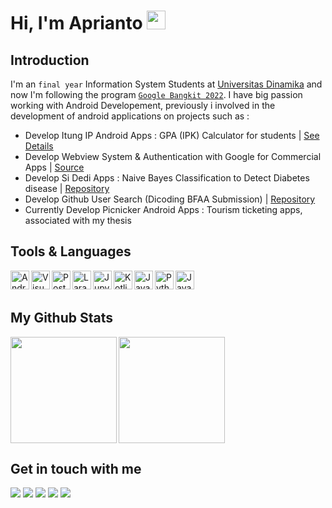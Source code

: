 # Hi, I'm Aprianto <img src="https://raw.githubusercontent.com/MartinHeinz/MartinHeinz/master/wave.gif" width="30px">

## Introduction
I'm an `final year` Information System Students at [Universitas Dinamika](https://www.dinamika.ac.id/) and now I'm following the program [`Google Bangkit 2022`](https://grow.google/intl/id_id/bangkit/). I have big passion working with Android Developement, previously i involved in the development of android applications on projects such as :
- Develop Itung IP Android Apps : GPA (IPK) Calculator for students | [See Details](https://docs.google.com/document/d/12dFP1HIC-gum7VhZL_UeZFPUADFUhrMj/edit?usp=sharing&ouid=107161040614281174089&rtpof=true&sd=true)
- Develop Webview System & Authentication with Google for Commercial Apps | [Source](https://play.google.com/store/apps/details?id=com.mitrabangunan.mitrabangunanstore)
- Develop Si Dedi Apps : Naive Bayes Classification to Detect Diabetes disease | [Repository](https://github.com/apriantoa917/android-UAS_SPK-SiDeDi)
- Develop Github User Search (Dicoding BFAA Submission) | [Repository](https://github.com/apriantoa917/android-dicoding-BFAA)
- Currently Develop Picnicker Android Apps : Tourism ticketing apps, associated with my thesis

## Tools & Languages
 <a href="https://developer.android.com/studio/">
  <img align="left" alt="Android Studio" title="AndroidStudio" width="30px" src="https://img.icons8.com/fluency/344/android-studio--v2.png" />
</a>
<a href="https://code.visualstudio.com/">
  <img align="left" alt="Visual Studio Code" title="Visual Studio Code" width="30px" src="https://img.icons8.com/fluency/344/visual-studio-code-2019.png" />
</a>
<a href="https://www.postman.com/">
  <img align="left" alt="Postman" title="Postman" width="30px" src="https://res.cloudinary.com/postman/image/upload/t_team_logo/v1629869194/team/2893aede23f01bfcbd2319326bc96a6ed0524eba759745ed6d73405a3a8b67a8" />
</a>
<a href="https://laravel.com/">
  <img align="left" alt="Laravel" title="Laravel" width="30px" src="https://upload.wikimedia.org/wikipedia/commons/thumb/9/9a/Laravel.svg/1969px-Laravel.svg.png" />
</a>
<a href="https://jupyter.org/">
  <img align="left" alt="Jupyter Notebook" title="Jupyter Notebook" width="30px" src="https://jupyter.org/assets/homepage/main-logo.svg" />
</a>
<a href="https://developer.android.com/kotlin">
  <img align="left" alt="Kotlin" title="Kotlin" width="30px" src="https://img.icons8.com/color/344/kotlin.png" />
</a>
<a href="https://www.java.com/en/">
  <img align="left" alt="Java" title="Java" width="30px" src="https://img.icons8.com/color/344/java-coffee-cup-logo--v1.png" />
</a>
<a href="https://www.python.org/">
  <img align="left" alt="Python" title="Python" width="30px" src="https://upload.wikimedia.org/wikipedia/commons/thumb/c/c3/Python-logo-notext.svg/800px-Python-logo-notext.svg.png" />
</a>
<a href="https://www.php.net/">
  <img align="left" alt="Java" title="Java" width="30px" src="https://cdn.iconscout.com/icon/free/png-256/php-2038871-1720084.png" />
</a>
<br><br>

## My Github Stats
<a href="https://github.com/apriantoa917">
  <img height="170em" src="https://github-readme-stats.vercel.app/api?username=apriantoa917&theme=moltack&show_icons=true" align="left" />
  <img height="170em" src="https://github-readme-stats.vercel.app/api/top-langs/?username=apriantoa917&theme=moltack&layout=compact" />
</a>

## Get in touch with me

[![](http://img.shields.io/badge/-LinkedIn-lightgrey?logo=linkedin&style=flat&logoColor=white&color=0A66C2)](https://www.linkedin.com/in/apriantoa917) 
[![](http://img.shields.io/badge/-Twitter-lightgrey?logo=twitter&style=flat&logoColor=white&color=1DA1F2)](https://twitter.com/apriantoa917) 
[![](http://img.shields.io/badge/-Instagram-lightgrey?logo=instagram&style=flat&logoColor=white&color=E4405F)](https://www.instagram.com/apriantoa917/?hl=en)
[![](http://img.shields.io/badge/-YouTube-lightgrey?logo=youtube&style=flat&logoColor=white&color=FF0000)](https://www.youtube.com/channel/UCdTsC2MiXo0T0PMjpAIaaAQ) 
[![](http://img.shields.io/badge/-Gitlab-lightgrey?logo=gitlab&style=flat&logoColor=white&color=gray)](https://gitlab.com/users/apriantoa917) 
